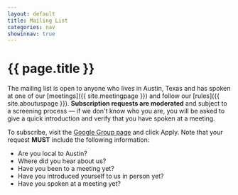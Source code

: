 ```yaml
---
layout: default
title: Mailing List
categories: nav
showinnav: true
---
```


# {{ page.title }}

The mailing list is open to anyone who lives in Austin, Texas and has spoken at one of our [meetings]({{ site.meetingpage }}) and follow our [rules]({{ site.aboutuspage }}). **Subscription requests are moderated** and subject to a screening process — if we don't know who you are, you will be asked to give a quick introduction and verify that you have spoken at a meeting.

To subscribe, visit the [Google Group page](https://groups.google.com/forum/#!forum/austinhackers) and click Apply. Note that your request **MUST** include the following information:

* Are you local to Austin? 
* Where did you hear about us?
* Have you been to a meeting yet?
* Have you introduced yourself to us in person yet?
* Have you spoken at a meeting yet?
